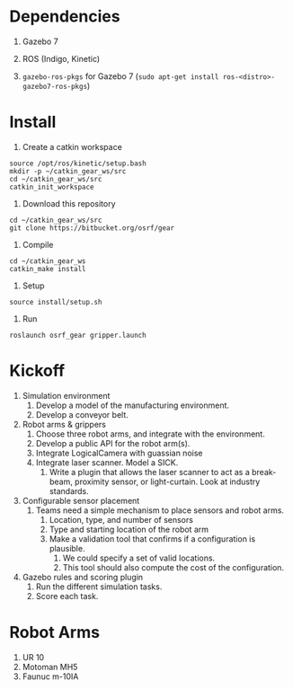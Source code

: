 # Dependencies

1. Gazebo 7
1. ROS (Indigo, Kinetic)

1. `gazebo-ros-pkgs` for Gazebo 7 (`sudo apt-get install ros-<distro>-gazebo7-ros-pkgs`)

# Install

1. Create a catkin workspace

```
source /opt/ros/kinetic/setup.bash
mkdir -p ~/catkin_gear_ws/src
cd ~/catkin_gear_ws/src
catkin_init_workspace
```

1. Download this repository

```
cd ~/catkin_gear_ws/src
git clone https://bitbucket.org/osrf/gear
```

1. Compile

```
cd ~/catkin_gear_ws
catkin_make install
```

1. Setup

```
source install/setup.sh
```

1. Run

```
roslaunch osrf_gear gripper.launch
```


# Kickoff

1. Simulation environment
    1. Develop a model of the manufacturing environment.
    1. Develop a conveyor belt.
1. Robot arms & grippers
    1. Choose three robot arms, and integrate with the environment.
    1. Develop a public API for the robot arm(s).
    1. Integrate LogicalCamera with guassian noise
    1. Integrate laser scanner. Model a SICK.
        1. Write a plugin that allows the laser scanner to act as a break-beam,
           proximity sensor, or light-curtain. Look at industry standards.
1. Configurable sensor placement
    1. Teams need a simple mechanism to place sensors and robot arms.
        1. Location, type, and number of sensors
        1. Type and starting location of the robot arm
        1. Make a validation tool that confirms if a configuration is plausible.
            1. We could specify a set of valid locations.
            1. This tool should also compute the cost of the configuration.
1. Gazebo rules and scoring plugin
    1. Run the different simulation tasks.
    1. Score each task.

# Robot Arms

1. UR 10
1. Motoman MH5
1. Faunuc m-10IA
